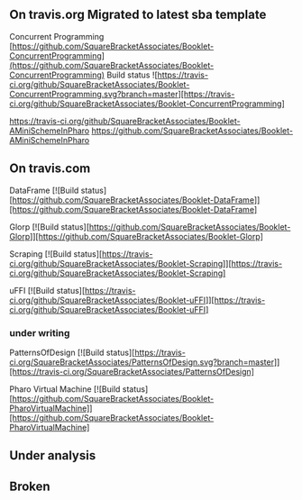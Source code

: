 

## On travis.org Migrated to latest sba template 

Concurrent Programming
[https://github.com/SquareBracketAssociates/Booklet-ConcurrentProgramming](https://github.com/SquareBracketAssociates/Booklet-ConcurrentProgramming)
 Build status ![https://travis-ci.org/github/SquareBracketAssociates/Booklet-ConcurrentProgramming.svg?branch=master][https://travis-ci.org/github/SquareBracketAssociates/Booklet-ConcurrentProgramming]


https://travis-ci.org/github/SquareBracketAssociates/Booklet-AMiniSchemeInPharo
https://github.com/SquareBracketAssociates/Booklet-AMiniSchemeInPharo

## On travis.com


DataFrame
[![Build status][https://github.com/SquareBracketAssociates/Booklet-DataFrame]][https://github.com/SquareBracketAssociates/Booklet-DataFrame]

Glorp
[![Build status][https://github.com/SquareBracketAssociates/Booklet-Glorp]][https://github.com/SquareBracketAssociates/Booklet-Glorp]

Scraping
[![Build status][https://travis-ci.org/github/SquareBracketAssociates/Booklet-Scraping]][https://travis-ci.org/github/SquareBracketAssociates/Booklet-Scraping]

uFFI
[![Build status][https://travis-ci.org/github/SquareBracketAssociates/Booklet-uFFI]][https://travis-ci.org/github/SquareBracketAssociates/Booklet-uFFI]







### under writing
PatternsOfDesign
[![Build status][https://travis-ci.org/SquareBracketAssociates/PatternsOfDesign.svg?branch=master]][https://travis-ci.org/SquareBracketAssociates/PatternsOfDesign]

Pharo Virtual Machine 
[![Build status][https://github.com/SquareBracketAssociates/Booklet-PharoVirtualMachine]][https://github.com/SquareBracketAssociates/Booklet-PharoVirtualMachine]


## Under analysis

## Broken 